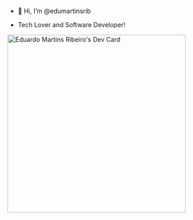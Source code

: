 - 👋 Hi, I’m @edumartinsrib

- Tech Lover and Software Developer!

<a href="https://app.daily.dev/edumartinsirb"><img src="https://api.daily.dev/devcards/1dd8070917484178bb59f23de77180dd.png?r=88a" width="400" alt="Eduardo Martins Ribeiro's Dev Card"/></a>
